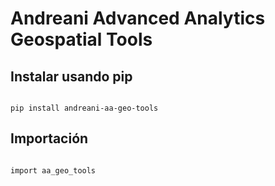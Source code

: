 # Andreani Advanced Analytics Geospatial Tools

## Instalar usando pip

```

pip install andreani-aa-geo-tools

```

## Importación

```

import aa_geo_tools

```